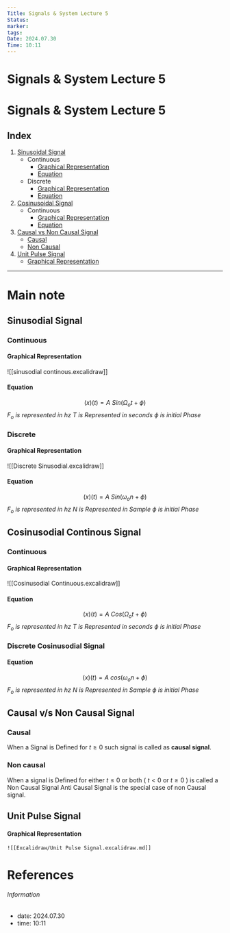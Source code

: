 ```yaml
---
Title: Signals & System Lecture 5
Status: 
marker: 
tags: 
Date: 2024.07.30
Time: 10:11
---
```

# Signals & System Lecture 5

# Signals & System Lecture 5

## Index

1. [Sinusoidal Signal](#sinusoidal-signal)
    - Continuous
        - [Graphical Representation](#sinusoidal-continuous-graphical-representation)
        - [Equation](#sinusoidal-continuous-equation)
    - Discrete
        - [Graphical Representation](#sinusoidal-discrete-graphical-representation)
        - [Equation](#sinusoidal-discrete-equation)
2. [Cosinusoidal Signal](#cosinusoidal-signal)
    - Continuous
        - [Graphical Representation](#cosinusoidal-continuous-graphical-representation)
        - [Equation](#cosinusoidal-continuous-equation)
3. [Causal vs Non Causal Signal](#causal-vs-non-causal-signal)
    - [Causal](#causal)
    - [Non Causal](#non-causal)
4. [Unit Pulse Signal](#unit-pulse-signal)
    - [Graphical Representation](#unit-pulse-signal-graphical-representation)


---
# Main note

## Sinusodial Signal
### Continuous
#### Graphical Representation
![[sinusodial continous.excalidraw]]
#### Equation
$$(x)(t)=A ~Sin(\Omega_{o}t+\phi)$$
$F_o~is~represented~in~hz$
$T~is~Represented~in~seconds$
$\phi~is~initial~Phase$

### Discrete
#### Graphical Representation

![[Discrete Sinusodial.excalidraw]]
#### Equation
$$(x)(t)=A ~Sin(\omega_{o}n+\phi)$$
$F_o~is~represented~in~hz$
$N~is~Represented~in~Sample$
$\phi~is~initial~Phase$

## Cosinusodial Continous Signal
### Continuous
#### Graphical Representation
![[Cosinusodial Continuous.excalidraw]]
#### Equation
$$(x)(t)=A ~Cos(\Omega_{o}t+\phi)$$
$F_o~is~represented~in~hz$
$T~is~Represented~in~seconds$
$\phi~is~initial~Phase$

### Discrete Cosinusodial Signal
#### Equation
$$(x)(t)=A ~cos(\omega_{o}n+\phi)$$
$F_o~is~represented~in~hz$
$N~is~Represented~in~Sample$
$\phi~is~initial~Phase$


## Causal v/s Non Causal Signal
### Causal
When a Signal is Defined for $t \geq 0$ such signal is called as **causal signal**.
### Non causal
When a signal is Defined for either $t\leq0$ or both ( $t<0$ or $t\geq0$ ) is called a Non Causal Signal
Anti Causal Signal is the special case of non Causal signal.

## Unit Pulse Signal
#### Graphical Representation
	![[Excalidraw/Unit Pulse Signal.excalidraw.md]]
# References


###### Information
- date: 2024.07.30
- time: 10:11